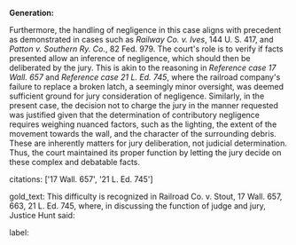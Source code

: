 **Generation:**

Furthermore, the handling of negligence in this case aligns with precedent as demonstrated in cases such as *Railway Co. v. Ives*, 144 U. S. 417, and *Patton v. Southern Ry. Co.*, 82 Fed. 979. The court's role is to verify if facts presented allow an inference of negligence, which should then be deliberated by the jury. This is akin to the reasoning in *Reference case 17 Wall. 657* and *Reference case 21 L. Ed. 745*, where the railroad company's failure to replace a broken latch, a seemingly minor oversight, was deemed sufficient ground for jury consideration of negligence. Similarly, in the present case, the decision not to charge the jury in the manner requested was justified given that the determination of contributory negligence requires weighing nuanced factors, such as the lighting, the extent of the movement towards the wall, and the character of the surrounding debris. These are inherently matters for jury deliberation, not judicial determination. Thus, the court maintained its proper function by letting the jury decide on these complex and debatable facts.

citations: ['17 Wall. 657', '21 L. Ed. 745']

gold_text: This difficulty is recognized in Railroad Co. v. Stout, 17 Wall. 657, 663, 21 L. Ed. 745, where, in discussing the function of judge and jury, Justice Hunt said:

label: 